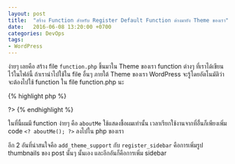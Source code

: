 ```yaml
---
layout: post
title:  "สร้าง Function สำหรับ Register Default Function ต่างมายัง Theme ของเรา"
date:   2016-06-08 13:20:00 +0700
categories: DevOps
tags:
- WordPress
---
```

ง่ายๆ เลยคือ สร้าง file `function.php` ขึ้นมาใน Theme ของเรา function ต่างๆ ที่เราได้เขียนไว้ในไฟล์นี้ ถ้าเรานำไปใช้ใน file อื่นๆ ภายใต้ Theme ของเรา WordPress จะรู้โดยอัตโนมัติว่าจะต้องไปใช้ function ใน file function.php นะ

{% highlight php %}
<?php
  /* WP function */
  add_theme_support( 'post-thumbnails' );
  register_sidebar();

  function aboutMe()
  {
    echo "I'm Blythe LilYoojun";
  }

 ?>
?>
{% endhighlight %}

ในที่นี้ผมมี function ง่ายๆ คือ `aboutMe` ใช้แสดงชื้อผมเท่านั้น เวลาเรียกใช้งานจากที่อ่ื่นก็เพียงเพิ่ม code  `<? aboutMe(); ?>` ลงไปใน php ของเรา

อีก 2 อันที่น่าสนใจคือ `add_theme_support` กับ `register_sidebar` คือการเพิ่มรูป thumbnails ของ post นั้นๆ นั้นเอง และอีกอันก็คือการเพิ่ม sidebar
